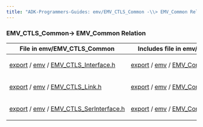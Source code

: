 ```yaml
---
title: "ADK-Programmers-Guides: emv/EMV_CTLS_Common -\\> EMV_Common Relation"
---
```


### EMV_CTLS_Common→ EMV_Common Relation

| File in emv/EMV_CTLS_Common | Includes file in emv/EMV_Common |
|----|----|
| <p><a href="dir_47d451f83ac668365bf475eea7a5e317.md">export</a> / <a href="dir_ba55f31769dc4aed085c5be441e39791.md">emv</a> / <a href="_e_m_v___c_t_l_s___interface_8h.md">EMV_CTLS_Interface.h</a></p> | <p><a href="dir_49ad5c5dc7899901ed3c01071194a6ed.md">export</a> / <a href="dir_f903da7b326800d8643fdc82fbf02ea6.md">emv</a> / <a href="_e_m_v___common___interface_8h.md">EMV_Common_Interface.h</a></p> |
| <p><a href="dir_47d451f83ac668365bf475eea7a5e317.md">export</a> / <a href="dir_ba55f31769dc4aed085c5be441e39791.md">emv</a> / <a href="_e_m_v___c_t_l_s___link_8h.md">EMV_CTLS_Link.h</a></p> | <p><a href="dir_49ad5c5dc7899901ed3c01071194a6ed.md">export</a> / <a href="dir_f903da7b326800d8643fdc82fbf02ea6.md">emv</a> / <a href="_e_m_v___common___interface_8h.md">EMV_Common_Interface.h</a></p> |
| <p><a href="dir_47d451f83ac668365bf475eea7a5e317.md">export</a> / <a href="dir_ba55f31769dc4aed085c5be441e39791.md">emv</a> / <a href="_e_m_v___c_t_l_s___ser_interface_8h.md">EMV_CTLS_SerInterface.h</a></p> | <p><a href="dir_49ad5c5dc7899901ed3c01071194a6ed.md">export</a> / <a href="dir_f903da7b326800d8643fdc82fbf02ea6.md">emv</a> / <a href="_e_m_v___common___interface_8h.md">EMV_Common_Interface.h</a></p> |
